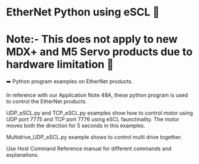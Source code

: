 # EtherNet Python using eSCL  🌟 
# Note:- This does not apply to new MDX+ and M5 Servo products due to hardware limitation 🙅

➡️ Python program examples on EtherNet products. 

In reference with our Application Note 48A, these python program is used to control the EtherNet products. 

UDP_eSCL.py and TCP_eSCL.py examples show how to control motor using UDP port 7775 and TCP port 7776 using eSCL faunctinality. 
The motor moves both the direction for 5 seconds in this examples.

Multidrive_UDP_eSCL.py example shows to control multi drive together. 

Use Host Command Reference manual for different commands and explanations. 



